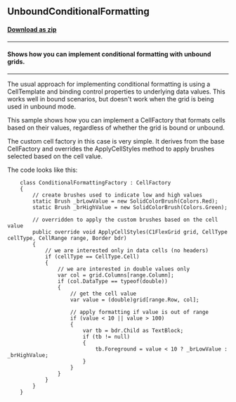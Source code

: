 ## UnboundConditionalFormatting
#### [Download as zip](https://grapecity.github.io/DownGit/#/home?url=https://github.com/GrapeCity/ComponentOne-WPF-Samples/tree/master/NET_462/FlexGrid/CS/UnboundConditionalformatting)
____
#### Shows how you can implement conditional formatting with unbound grids.
____
The usual approach for implementing conditional formatting is using a CellTemplate and
binding control properties to underlying data values. This works well in bound scenarios,
but doesn't work when the grid is being used in unbound mode.

This sample shows how you can implement a CellFactory that formats cells based on their
values, regardless of whether the grid is bound or unbound.

The custom cell factory in this case is very simple. It derives from the base CellFactory
and overrides the ApplyCellStyles method to apply brushes selected based on the cell 
value. 

The code looks like this:

```
    class ConditionalFormattingFactory : CellFactory
    {
        // create brushes used to indicate low and high values
        static Brush _brLowValue = new SolidColorBrush(Colors.Red);
        static Brush _brHighValue = new SolidColorBrush(Colors.Green);

        // overridden to apply the custom brushes based on the cell value
        public override void ApplyCellStyles(C1FlexGrid grid, CellType cellType, CellRange range, Border bdr)
        {
            // we are interested only in data cells (no headers)
            if (cellType == CellType.Cell)
            {
                // we are interested in double values only
                var col = grid.Columns[range.Column];
                if (col.DataType == typeof(double))
                {
                    // get the cell value
                    var value = (double)grid[range.Row, col];

                    // apply formatting if value is out of range
                    if (value < 10 || value > 100)
                    {
                        var tb = bdr.Child as TextBlock;
                        if (tb != null)
                        {
                            tb.Foreground = value < 10 ? _brLowValue : _brHighValue;
                        }
                    }
                }
            }
        }
    }
```
